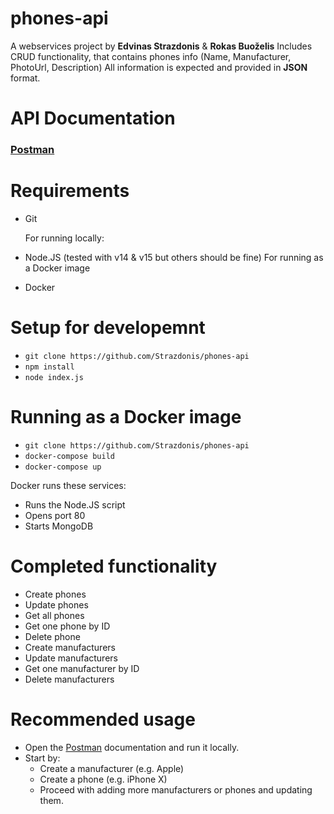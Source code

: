 # phones-api
A webservices project by **Edvinas Strazdonis** & **Rokas Buoželis**
Includes CRUD functionality, that contains phones info (Name, Manufacturer, PhotoUrl, Description)
All information is expected and provided in **JSON** format.

# API Documentation
### [Postman](https://documenter.getpostman.com/view/8269992/Tz5s5HBo)

# Requirements
* Git

  For running locally:

* Node.JS (tested with v14 & v15 but others should be fine)
  For running as a Docker image
* Docker

# Setup for developemnt
* `git clone https://github.com/Strazdonis/phones-api`
* `npm install`
* `node index.js`
  
# Running as a Docker image
* `git clone https://github.com/Strazdonis/phones-api`
* `docker-compose build`
* `docker-compose up`
  
Docker runs these services:
* Runs the Node.JS script
* Opens port 80
* Starts MongoDB

# Completed functionality
* Create phones
* Update phones
* Get all phones
* Get one phone by ID
* Delete phone
* Create manufacturers
* Update manufacturers
* Get one manufacturer by ID
* Delete manufacturers

# Recommended usage
* Open the [Postman](https://documenter.getpostman.com/view/8269992/Tz5s5HBo) documentation and run it locally. 
* Start by:
  * Create a manufacturer (e.g. Apple)
  * Create a phone (e.g. iPhone X)
  * Proceed with adding more manufacturers or phones and updating them.